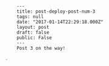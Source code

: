 
        ---
        title: post-deploy-post-num-3
        tags: null
        date: "2017-01-14T22:29:18.000Z"
        layout: post
        draft: false
        public: False
        ---
        Post 3 on the way!
ᐧ

        